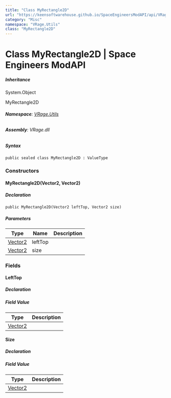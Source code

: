 ```yaml
---
title: "Class MyRectangle2D"
url: "https://keensoftwarehouse.github.io/SpaceEngineersModAPI/api/VRage.Utils.MyRectangle2D.html"
category: "Misc"
namespace: "VRage.Utils"
class: "MyRectangle2D"
---
```


# Class MyRectangle2D | Space Engineers ModAPI

##### Inheritance

System.Object

MyRectangle2D

###### **Namespace**: [VRage.Utils](https://keensoftwarehouse.github.io/SpaceEngineersModAPI/api/VRage.Utils.html)

###### **Assembly**: VRage.dll

##### Syntax

```
public sealed class MyRectangle2D : ValueType
```

### Constructors

#### MyRectangle2D(Vector2, Vector2)

##### Declaration

```
public MyRectangle2D(Vector2 leftTop, Vector2 size)
```

##### Parameters

| Type | Name | Description |
| --- | --- | --- |
| [Vector2](https://keensoftwarehouse.github.io/SpaceEngineersModAPI/api/VRageMath.Vector2.html) | leftTop |     |
| [Vector2](https://keensoftwarehouse.github.io/SpaceEngineersModAPI/api/VRageMath.Vector2.html) | size |     |

### Fields

#### LeftTop

##### Declaration

##### Field Value

| Type | Description |
| --- | --- |
| [Vector2](https://keensoftwarehouse.github.io/SpaceEngineersModAPI/api/VRageMath.Vector2.html) |     |

#### Size

##### Declaration

##### Field Value

| Type | Description |
| --- | --- |
| [Vector2](https://keensoftwarehouse.github.io/SpaceEngineersModAPI/api/VRageMath.Vector2.html) |     |